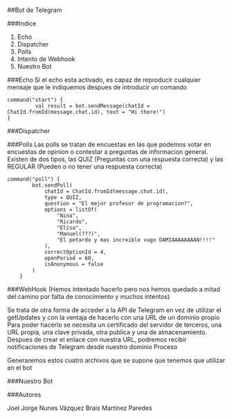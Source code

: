 ##Bot de Telegram

 ###Indice

1. Echo
 2. Dispatcher
3. Polls
4. Intento de Webhook
5. Nuestro Bot

###Echo
Si el echo esta activado, es capaz de reproducir cualquier mensaje que le indiquemos despues de introducir un comando

~~~
command("start") {
         val result = bot.sendMessage(chatId = ChatId.fromId(message.chat.id), text = "Hi there!")
}
~~~
###Dispatcher

###Polls
Las polls se tratan de encuestas en las que podemos votar en encuestas de opinion o contestar a preguntas de informacion general. Existen de dos tipos, las QUIZ (Preguntas con una respuesta correcta) y las REGULAR (Pueden o no tener una respuesta correcta)

~~~
command("poll") {
        bot.sendPoll(
            chatId = ChatId.fromId(message.chat.id),
            type = QUIZ,
            question = "El mejor profesor de programacion?",
            options = listOf(
                "Nina",
                "Ricardo",
                "Elisa",
                "Manuel(???)",
                "El petardo y mas increible vago DAMIAAAAAAAAN!!!!"
            ),
            correctOptionId = 4,
            openPeriod = 60,
            isAnonymous = false
        )
    }
~~~
###WebHook
(Hemos intentado hacerlo pero nos hemos quedado a mitad del camino por falta de conocimiento y muchos intentos)

Se trata de otra forma de acceder a la API de Telegram en vez de utilizar el getUpdates y con la ventaja de hacerlo con una URL de un dominio propio
Para poder hacerlo se necesita un certificado del servidor de terceros, una URL propia, una clave privada, otra publica y una de almacenamiento.
Despues de crear el enlace con nuestra URL, podremos recibir notificaciones de Telegram desde nuestro dominio
 Proceso

Generaremos estos cuatro archivos que se supone que tenemos que utilizar en el bot

###Nuestro Bot

###Autores

Joel Jorge Nunes Vázquez
Brais Martínez Paredes
